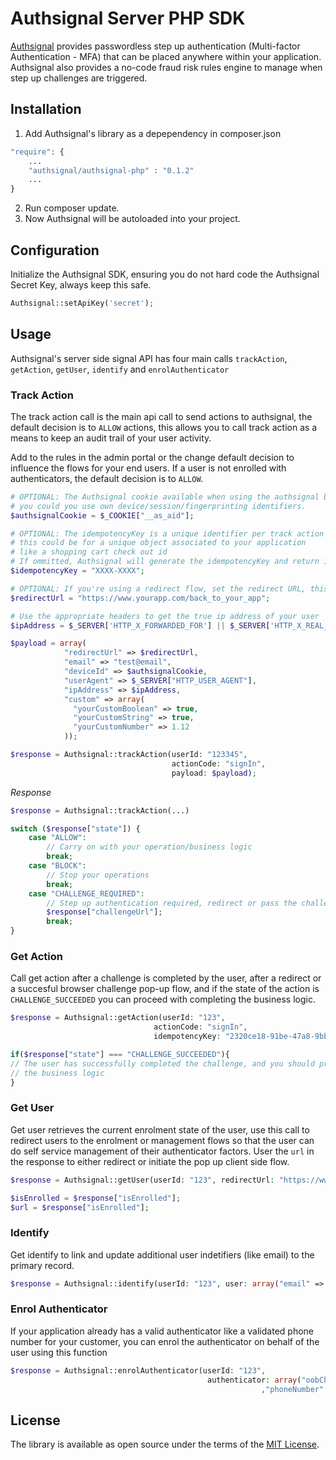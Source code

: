 # Authsignal Server PHP SDK

[Authsignal](https://www.authsignal.com/?utm_source=github&utm_medium=php_sdk) provides passwordless step up authentication (Multi-factor Authentication - MFA) that can be placed anywhere within your application. Authsignal also provides a no-code fraud risk rules engine to manage when step up challenges are triggered.

## Installation

1. Add Authsignal's library as a depependency in composer.json

```php
"require": {
    ...
    "authsignal/authsignal-php" : "0.1.2"
    ...
}
```

2. Run composer update.
3. Now Authsignal will be autoloaded into your project.

## Configuration
Initialize the Authsignal SDK, ensuring you do not hard code the Authsignal Secret Key, always keep this safe.

```php
Authsignal::setApiKey('secret');
```

## Usage

Authsignal's server side signal API has four main calls `trackAction`, `getAction`, `getUser`, `identify` and `enrolAuthenticator`

### Track Action
The track action call is the main api call to send actions to authsignal, the default decision is to `ALLOW` actions, this allows you to call track action as a means to keep an audit trail of your user activity.

Add to the rules in the admin portal or the change default decision to influence the flows for your end users. If a user is not enrolled with authenticators, the default decision is to `ALLOW`.

```php
# OPTIONAL: The Authsignal cookie available when using the authsignal browser Javascript SDK
# you could you use own device/session/fingerprinting identifiers.
$authsignalCookie = $_COOKIE["__as_aid"];

# OPTIONAL: The idempotencyKey is a unique identifier per track action
# this could be for a unique object associated to your application
# like a shopping cart check out id
# If ommitted, Authsignal will generate the idempotencyKey and return in the response
$idempotencyKey = "XXXX-XXXX";

# OPTIONAL: If you're using a redirect flow, set the redirect URL, this is the url authsignal will redirect to after a Challenge is completed.
$redirectUrl = "https://www.yourapp.com/back_to_your_app";

# Use the appropriate headers to get the true ip address of your user
$ipAddress = $_SERVER['HTTP_X_FORWARDED_FOR'] || $_SERVER['HTTP_X_REAL_IP'] ||  $_SERVER['REMOTE_ADDR'];

$payload = array(
            "redirectUrl" => $redirectUrl,
            "email" => "test@email",
            "deviceId" => $authsignalCookie,
            "userAgent" => $_SERVER["HTTP_USER_AGENT"],
            "ipAddress" => $ipAddress,
            "custom" => array(
              "yourCustomBoolean" => true,
              "yourCustomString" => true,
              "yourCustomNumber" => 1.12
            ));

$response = Authsignal::trackAction(userId: "123345",
                                    actionCode: "signIn",
                                    payload: $payload);
```

*Response*
```php
$response = Authsignal::trackAction(...)

switch ($response["state"]) {
    case "ALLOW":
        // Carry on with your operation/business logic
        break;
    case "BLOCK":
        // Stop your operations
        break;
    case "CHALLENGE_REQUIRED":
        // Step up authentication required, redirect or pass the challengeUrl to the front end
        $response["challengeUrl"];
        break;
}
```

### Get Action
Call get action after a challenge is completed by the user, after a redirect or a succesful browser challenge pop-up flow, and if the state of the action is `CHALLENGE_SUCCEEDED` you can proceed with completing the business logic.

```php
$response = Authsignal::getAction(userId: "123",
                                actionCode: "signIn",
                                idempotencyKey: "2320ce18-91be-47a8-9bbf-eec642807c34");

if($response["state"] === "CHALLENGE_SUCCEEDED"){
// The user has successfully completed the challenge, and you should proceed with
// the business logic
}
```

### Get User
Get user retrieves the current enrolment state of the user, use this call to redirect users to the enrolment or management flows so that the user can do self service management of their authenticator factors. User the `url` in the response to either redirect or initiate the pop up client side flow.

```php
$response = Authsignal::getUser(userId: "123", redirectUrl: "https://www.example.com/");

$isEnrolled = $response["isEnrolled"];
$url = $response["isEnrolled"];
```

### Identify
Get identify to link and update additional user indetifiers (like email) to the primary record.

```php
$response = Authsignal::identify(userId: "123", user: array("email" => "email@email.com"));
```

### Enrol Authenticator
If your application already has a valid authenticator like a validated phone number for your customer, you can enrol the authenticator on behalf of the user using this function

```php
$response = Authsignal::enrolAuthenticator(userId: "123",
                                            authenticator: array("oobChannel" => "SMS"
                                                        ,"phoneNumber" => "+64270000000"));
```

## License

The library is available as open source under the terms of the [MIT License](https://opensource.org/licenses/MIT).

